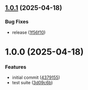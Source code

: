 ## [1.0.1](https://github.com/tonklaw/everydayrich-websocket/compare/v1.0.0...v1.0.1) (2025-04-18)


### Bug Fixes

* release ([1f56f10](https://github.com/tonklaw/everydayrich-websocket/commit/1f56f10584ef8be6cbd7eed6e096cbb6ff7d261e))

# 1.0.0 (2025-04-18)


### Features

* initial commit ([4379155](https://github.com/tonklaw/everydayrich-websocket/commit/43791550ca2192706090a51ad122ffff077b60ae))
* test suite ([3d09c6b](https://github.com/tonklaw/everydayrich-websocket/commit/3d09c6bec3a4395e0a8d8300c58b29ceefdb9bc9))
